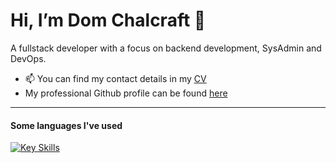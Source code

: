 
# Hi, I’m Dom Chalcraft 👋

A fullstack developer with a focus on backend development, SysAdmin and DevOps. 

- 📫 You can find my contact details in my [CV](https://github.com/domchalcraft/domchalcraft/blob/main/DChalcraft.CV.pdf)
- My professional Github profile can be found [here](https://github.com/DChalcraft)

---

#### Some languages I've used

[![Key Skills](https://skillicons.dev/icons?i=ruby,rails,nginx,mysql,postgresql,redis,mongodb,docker,aws,gcp,linux,ansible,git,githubactions,html,css,react,js,ts,bootstrap,matlab,latex&theme=light)](https://skillicons.dev)



<!---
domchalcraft/domchalcraft is a ✨ special ✨ repository because its `README.md` (this file) appears on your GitHub profile.
You can click the Preview link to take a look at your changes.
--->
